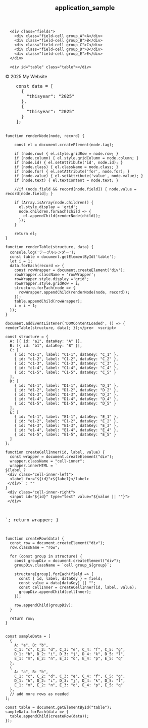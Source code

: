 
<html lang="en">

<head>
  <style>
    /* フィールドRow本体 */
    .fields {
      display: inline-flex;
      /* Flexboxレイアウトを適用(子要素の配置や位置を指定できる。既定値で横並び指定) */
      /*親の幅を子要素の合計にする*/
      outline: 1px solid #000;
      /* 黒色の1ピクセル実線アウトラインを設定 */
      outline-offset: -1px;
      /* アウトラインを1ピクセル内側にずらす(outlineは既定値で外側) */
      background: #f7f7f7;
      /* 背景色を薄いグレーに設定 */
      font-family: Arial, sans-serif;
      /* フォントをArial、なければsans-serifに設定 */
    }

    .field-cell {
      display: flex;
      /* Flexboxレイアウトを適用 */
      align-items: center;
      /* アイテムを縦方向中央揃えにする */
      justify-content: center;
      /* アイテムを水平方向中央揃えにする */
      font-weight: bold;
      /* 文字を太字にする */
      border-right: 1px solid #000;
      /* 下側に1ピクセルの黒い実線ボーダーを設定 */
      box-sizing: border-box;
      /* widthとheightで指定した値にパディングとボーダー含める(デフォルトではコンテンツのみ、左右枠線を下のテーブルと一致させる) */
      min-height: 32px;
      /* 最小の高さを32ピクセルに設定 */

    }

    .field-cell:last-child {
      border-right: none;
      /* 最後のセルの右枠線はfield全体のoutlineがあるので削除 */
    }

.table {

      display: inline-flex;
      /* 親要素をインライン要素として表示しつつ、flexboxの機能を利用できるようにする */
      flex-direction: column;
      /* 子要素（row）を縦方向（上下）に並べる */
      outline: 1px solid #000;
      /* テーブル全体に黒色の1px実線の枠線を描画する */
      outline-offset: -1px;
      /* 枠線を内側に1pxずらすことで、外側にはみ出さないようにする */
      overflow: hidden;
      /* 子要素がはみ出した場合に隠れるようにする（スクロールバーなどは表示しない） */
      background: #fff;
      /* 背景色を白に設定する */
      font-family: Arial, sans-serif;
      /* テーブル内のテキストのフォントをArial、なければサンセリフ体にする */
}


    .row {
      display: flex;
      /* flexboxを設定 */
    }

.cell {
  outline: 1px solid #000;         
　/* セル全体に1pxの黒い実線の枠線を表示
　どうやって左右の線を重ならないようにしている？ */
  outline-offset: 0px;             
  /* 枠線の位置をセルの端にぴったり合わせる（ずらさない） */
  background: #fff;                
  /* セルの背景色を白に設定 */
  display: flex;                   
  /* セル内のレイアウトをflexboxで制御できるようにする */
  flex-direction: column;          
  /* セル内の子要素を縦方向（上下）に並べる */
  justify-content: stretch;        
  /* 子要素を上下方向に隙間なく引き伸ばして配置する（重要） */
  padding: 0;                      
  /* セル内側の余白をなくす */
  margin: 0;                       
  /* セル外側の余白をなくす */
  height: 200px;                   
  /* セルの高さを200pxに固定する */
}


/* フィールドとセルのカラム幅調整 */
.group_A {width: 50px;}
.group_B {width: 50px;}
.group_C {width: 120px;}
.group_D {width: 120px;}
.group_E {width: 120px;}

.cell-inner {
  flex: 1;
  /* この要素が親のflexコンテナ内で均等に
  スペースを分け合うようにする */
  display: flex;
  /* この要素自体をflexコンテナにする */
  flex-direction: row;
  /* 子要素を水平方向（横並び）に配置する
  ラベルと入力欄 */
  align-items: stretch;
  /* 子要素の高さを親要素の高さに合わせて引き伸ばす */
  justify-content: center;
  /* 子要素を水平方向の中央に配置する */
  border-bottom: 1px solid #000;
  /* 下側に1pxの黒い実線の境界線を引く */
  padding: 0;
  /* 内側の余白をなくす */
  margin: 0;
  /* 外側の余白をなくす */
}

.cell-inner:last-child {
  border-bottom: none;
  /* 最後のセルの右枠線はfield全体のoutlineが
  あるので削除 */
}

    .cell-inner-left {
  flex: 1 1 0;
  /* 親のflexコンテナ内で、1の比率で成長・縮小し、
  初期サイズは0とする */
  text-align: right;
  /* テキストやインライン要素を右寄せにする */
  padding-right: 4px;
  /* 右側に4pxの内側余白を追加する */
  border-right: 1px solid #000;
  /* 右側に1pxの黒い実線の境界線を引く */
  display: flex;
  /* この要素自体をflexコンテナにする */
  align-items: center;
  /* 子要素を垂直方向の中央に揃える */
  justify-content: flex-end;
  /* 子要素を水平方向の右端に揃える */
  height: 100%;
  /* 親要素の高さに合わせる */
  box-sizing: border-box;
  /* paddingやborderを含めて要素のサイズを計算する */
}


.cell-inner-right {
  flex: 2 1 0;
  /* 親のflexコンテナ内で、2の比率で成長・1の比率で縮小し、
  初期サイズは0とする */
  text-align: left;
  /* テキストやインライン要素を左寄せにする */
  padding-left: 0px;
  /* 左側の内側余白を0にする */
  display: flex;
  /* この要素自体をflexコンテナにする */
  align-items: center;
  /* 子要素を垂直方向の中央に揃える */
  justify-content: flex-start;
  /* 子要素を水平方向の左端に揃える */
  height: 100%;
  /* 親要素の高さに合わせる */
  box-sizing: border-box;
  /* paddingやborderを含めて要素のサイズを計算する */
}


    input[type="text"] {
  width: 100%;
  /* 親要素の幅いっぱいに広げる */
  height: 100%;
  /* 親要素の高さいっぱいに広げる */
  box-sizing: border-box;
  /* paddingやborderを含めて要素のサイズを計算する */
  font-size: 12px;
  /* 文字サイズを12pxに設定する */
  border: 1px solid #000;
  /* 1pxの黒い実線の枠線を付ける */
  border-radius: 2px;
  /* 角を2pxだけ丸くする */
  padding: 0 4px;
  /* 上下の内側余白を0、左右を4pxにする */
  border: 0px;
  /* 枠線を消す（上のborder指定が上書きされる）*/
}

  </style>

</head>

<body>
  <header>
    <h1 style="font-size: 20px;">application_sample</h1>
  </header>
  <main>
    <div class="filter"></div>
    
      <div class="fields">
        <div class="field-cell group_A">A</div>
        <div class="field-cell group_B">B</div>
        <div class="field-cell group_C">C</div>
        <div class="field-cell group_D">D</div>
        <div class="field-cell group_E">E</div>
      </div>

      <div id="table" class="table"></div>
    
  </main>

  <footer>
    <p>&copy; 2025 My Website</p>
  </footer>
<pre>
    const data = [
      {
        "thisyear": "2025"
      },
      {
        "thisyear": "2025"
      }
    ];


    function renderNode(node, record) {

        const el = document.createElement(node.tag);

        if (node.row) { el.style.gridRow = node.row; }
        if (node.column) { el.style.gridColumn = node.column; }
        if (node.id) { el.setAttribute('id', node.id); }
        if (node.class) { el.className = node.class; }
        if (node.for) { el.setAttribute('for', node.for); }
        if (node.value) { el.setAttribute('value', node.value); }
        if (node.text) { el.textContent = node.text; }

        //if (node.field && record[node.field]) { node.value = record[node.field]; }

        if (Array.isArray(node.children)) {
          el.style.display = 'grid';
          node.children.forEach(child => {
            el.appendChild(renderNode(child));
          });
        }

        return el;
    }

    function renderTable(structure, data) {
      console.log('テーブルレンダー');
      const table = document.getElementById('table');
      let i = 1;
      data.forEach(record => {
        const rowWrapper = document.createElement('div');
        rowWrapper.className = 'rowWrapper';
        rowWrapper.style.display ='grid';
        rowWrapper.style.gridRow = i;
        structure.forEach(node => {
          rowWrapper.appendChild(renderNode(node, record));
        });
        table.appendChild(rowWrapper);
        i = i + 1;
      });
    }

    document.addEventListener('DOMContentLoaded', () => { renderTable(structure, data); });</pre>  <script>

    const structure = {
      A: [{ id: "a1", dataKey: "A" }],
      B: [{ id: "b1", dataKey: "B" }],
      C: [
        { id: "c1-1", label: "C1-1", dataKey: "C_1" },
        { id: "c1-2", label: "C1-2", dataKey: "C_2" },
        { id: "c1-3", label: "C1-3", dataKey: "C_3" },
        { id: "c1-4", label: "C1-4", dataKey: "C_4" },
        { id: "c1-5", label: "C1-5", dataKey: "C_5" }
      ],
      D: [
        { id: "d1-1", label: "D1-1", dataKey: "D_1" },
        { id: "d1-2", label: "D1-2", dataKey: "D_2" },
        { id: "d1-3", label: "D1-3", dataKey: "D_3" },
        { id: "d1-4", label: "D1-4", dataKey: "D_4" },
        { id: "d1-5", label: "D1-5", dataKey: "D_5" }
      ],
      E: [
        { id: "e1-1", label: "E1-1", dataKey: "E_1" },
        { id: "e1-2", label: "E1-2", dataKey: "E_2" },
        { id: "e1-3", label: "E1-3", dataKey: "E_3" },
        { id: "e1-4", label: "E1-4", dataKey: "E_4" },
        { id: "e1-5", label: "E1-5", dataKey: "E_5" }
      ]
    };

    function createCellInner(id, label, value) {
      const wrapper = document.createElement("div");
      wrapper.className = "cell-inner";
      wrapper.innerHTML = `
    ${label ? 
    `<div class="cell-inner-left">
      <label for="${id}">${label}</label>
     </div>` : ""
    }
     <div class="cell-inner-right">
      <input id="${id}" type="text" value="${value || ""}">
     </div>
  `;
      return wrapper;
    }

    function createRow(data) {
      const row = document.createElement("div");
      row.className = "row";

      for (const group in structure) {
        const groupDiv = document.createElement("div");
        groupDiv.className = `cell group_${group}`;

        structure[group].forEach(field => {
          const { id, label, dataKey } = field;
          const value = data[dataKey] || "";
          const cellInner = createCellInner(id, label, value);
          groupDiv.appendChild(cellInner);
        });

        row.appendChild(groupDiv);
      }

      return row;
    }


    const sampleData = [
      {
        A: "a", B: "b",
        C_1: "c", C_2: "d", C_3: "e", C_4: "f", C_5: "g",
        D_1: "h", D_2: "i", D_3: "j", D_4: "k", D_5: "l",
        E_1: "m", E_2: "n", E_3: "o", E_4: "p", E_5: "q"
      },
      {
        A: "a", B: "b",
        C_1: "c", C_2: "d", C_3: "e", C_4: "f", C_5: "g",
        D_1: "h", D_2: "i", D_3: "j", D_4: "k", D_5: "l",
        E_1: "m", E_2: "n", E_3: "o", E_4: "p", E_5: "q"
      },
      // add more rows as needed
    ];

    const table = document.getElementById("table");
    sampleData.forEach(data => {
      table.appendChild(createRow(data));
    });

  </script>
</body>

</html>
